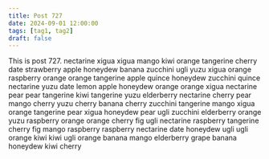 ```yaml
---
title: Post 727
date: 2024-09-01 12:00:00
tags: [tag1, tag2]
draft: false
---
```

This is post 727.
nectarine
xigua
xigua
mango
kiwi
orange
tangerine
cherry
date
strawberry
apple
honeydew
banana
zucchini
ugli
yuzu
xigua
orange
raspberry
orange
orange
tangerine
apple
quince
honeydew
zucchini
quince
nectarine
yuzu
date
lemon
apple
honeydew
orange
orange
xigua
nectarine
pear
pear
tangerine
kiwi
tangerine
yuzu
elderberry
nectarine
cherry
pear
mango
cherry
yuzu
cherry
banana
cherry
zucchini
tangerine
mango
xigua
orange
tangerine
pear
xigua
honeydew
pear
ugli
zucchini
elderberry
orange
yuzu
raspberry
orange
orange
cherry
fig
ugli
nectarine
raspberry
tangerine
cherry
fig
mango
raspberry
raspberry
nectarine
date
honeydew
ugli
ugli
orange
kiwi
kiwi
ugli
orange
banana
mango
elderberry
grape
banana
honeydew
kiwi
cherry
